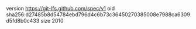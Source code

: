 version https://git-lfs.github.com/spec/v1
oid sha256:d27485b8d54784ebd796d4c6b73c36450270385008e7988ca6309d5fd8b0c433
size 2010
